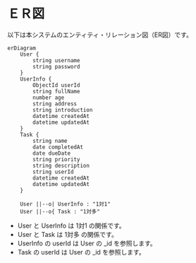 # ＥＲ図

以下は本システムのエンティティ・リレーション図（ER図）です。

```mermaid
erDiagram
    User {
        string username
        string password
    }
    UserInfo {
        ObjectId userId
        string fullName
        number age
        string address
        string introduction
        datetime createdAt
        datetime updatedAt
    }
    Task {
        string name
        date completedAt
        date dueDate
        string priority
        string description
        string userId
        datetime createdAt
        datetime updatedAt
    }

    User ||--o| UserInfo : "1対1"
    User ||--o{ Task : "1対多"
```

- User と UserInfo は 1対1 の関係です。
- User と Task は 1対多 の関係です。
- UserInfo の userId は User の _id を参照します。
- Task の userId は User の _id を参照します。 